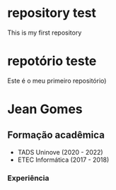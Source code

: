 # repository test 
This is my first repository

# repotório teste
Este é o meu primeiro repositório)

# Jean Gomes

## Formação acadêmica
+ TADS Uninove (2020 - 2022)
+ ETEC Informática (2017 - 2018)

### Experiência
